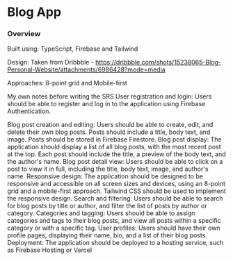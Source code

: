 <h1>Blog App</h1>
<h3>Overview</h3>
<span>Built using: TypeScript, Firebase and Tailwind</span>

Design: Taken from Dribbble - https://dribbble.com/shots/15238065-Blog-Personal-Website/attachments/6986428?mode=media

Approaches: 8-point grid and Mobile-first

My own notes before writing the SRS
User registration and login: Users should be able to register and log in to the application using Firebase Authentication.

Blog post creation and editing: Users should be able to create, edit, and delete their own blog posts. Posts should include a title, body text, and image. Posts should be stored in Firebase Firestore.
Blog post display: The application should display a list of all blog posts, with the most recent post at the top. Each post should include the title, a preview of the body text, and the author's name.
Blog post detail view: Users should be able to click on a post to view it in full, including the title, body text, image, and author's name.
Responsive design: The application should be designed to be responsive and accessible on all screen sizes and devices, using an 8-point grid and a mobile-first approach. Tailwind CSS should be used to implement the responsive design.
Search and filtering: Users should be able to search for blog posts by title or author, and filter the list of posts by author or category.
Categories and tagging: Users should be able to assign categories and tags to their blog posts, and view all posts within a specific category or with a specific tag.
User profiles: Users should have their own profile pages, displaying their name, bio, and a list of their blog posts.
Deployment: The application should be deployed to a hosting service, such as Firebase Hosting or Vercel
